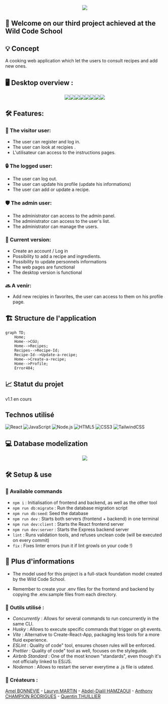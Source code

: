 <p align="center">
<img src="./client/src/assets/images/logo.png">
</p>

## 🚀 Welcome on our third project achieved at the Wild Code School <br>

## 💡 Concept

A cooking web application which let the users to consult recipes and add new ones.

## 🖥️ Desktop overview :

<p align="center"> 
<img src="./client/src/assets/images/Screen1.png"><img src="./client/src/assets/images/Screen2.png"><img src="./client/src/assets/images/Screen3.png"><img src="./client/src/assets/images/Screen4.png"><img src="./client/src/assets/images/Screen5.png"><img src="./client/src/assets/images/Screen6.png"><img src="./client/src/assets/images/Screen7.png"><img src="./client/src/assets/images/Screen8.png">
</p>

## 🛠️ Features:

### 👥 The visitor user:

- The user can register and log in.
- The user can look at recipies .
- L'utilisateur can access to the instructions pages.

### 🔒 The logged user:

- The user can log out.
- The user can update his profile (update his informations)
- The user can add or update a recipe.

### 🛡️ The admin user:

- The administrator can access to the admin panel.
- The administrator can access to the user's list.
- The administrator can manage the users.

### 📝 Current version:

- Create an account / Log in
- Possibility to add a recipe and ingredients.
- Possibility to update personnels informations
- The web pages are functional
- The desktop version is functional

### 🔜 A venir:

- Add new recipies in favorites, the user can access to them on his profile page.

## 🏗️ Structure de l'application

```mermaid
graph TD;
    Home;
    Home-->CGU;
    Home-->Recipes;
    Recipes-->Recipe-Id;
    Recipe-Id-->Update-a-recipe;
    Home-->Create-a-recipe;
    Home-->Profile;
    Error404;
```

## 📈 Statut du projet

v1.1 en cours

## Technos utilisé

![React](https://img.shields.io/badge/-React-61DAFB?style=for-the-badge&logo=react&logoColor=white)
![JavaScript](https://img.shields.io/badge/-JavaScript-F7DF1E?style=for-the-badge&logo=javascript&logoColor=black)
![Node.js](https://img.shields.io/badge/Node.js-339933?style=for-the-badge&logo=node.js&logoColor=white)
![HTML5](https://img.shields.io/badge/-HTML5-E34F26?style=for-the-badge&logo=html5&logoColor=white)
![CSS3](https://img.shields.io/badge/css3-%231572B6.svg?style=for-the-badge&logo=css3&logoColor=white)
![TailwindCSS](https://img.shields.io/badge/tailwindcss-%2338B2AC.svg?style=for-the-badge&logo=tailwind-css&logoColor=white)

## 💻 Database modelization

<p align="center"> 
<img src="./client/src/assets/images/BDD.png">
</p>

## 🛠️ Setup & use

### 📜 Available commands

- `npm i` : Initialisation of frontend and backend, as well as the other tool
- `npm run db:migrate` : Run the database migration script
- `npm run db:seed`: Seed the database
- `npm run dev` : Starts both servers (frontend + backend) in one terminal
- `npm run dev:client` : Starts the React frontend server
- `npm run dev:server` : Starts the Express backend server
- `lint` : Runs validation tools, and refuses unclean code (will be executed on every commit)
- `fix` : Fixes linter errors (run it if lint growls on your code !)

## 📄 Plus d'informations

- The model used for this project is a full-stack foundation model created by the Wild Code School.

- Remember to create your .env files for the frontend and backend by copying the .env.sample files from each directory.

### 🔧 Outils utilisé :

- _Concurrently_ : Allows for several commands to run concurrently in the same CLI.
- _Husky_ : Allows to execute specific commands that trigger on git events.
- _Vite_ : Alternative to Create-React-App, packaging less tools for a more fluid experience.
- _ESLint_ : Quality of code" tool, ensures chosen rules will be enforced.
- _Prettier_ : Quality of code" tool as well, focuses on the styleguide.
- _Airbnb Standard_ : One of the most known "standards", even though it's not officially linked to ES/JS.
- _Nodemon_ : Allows to restart the server everytime a .js file is udated.

### 👥 Créateurs :

[Amel BONNEVIE](https://github.com/BonnevieAmel) - [Lauryn MARTIN](https://github.com/Lauryn333) - [Abdel-Djalil HAMZAOUI](https://github.com/AbdelDjalilH) - [Anthony CHAMPION RODRIGUES](https://github.com/AnthonyChampion) - [Quentin THUILLIER](https://github.com/BigLZN)

